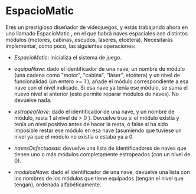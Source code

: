 # EspacioMatic

Eres un prestigioso diseñador de videojuegos, y estás trabajando ahora en uno llamado EspacioMatic , en el que habrá naves espaciales con distintos módulos (motores, cabinas, escudos, láseres, etcétera). Necesitarás implementar, como poco, las siguientes operaciones:

- *EspacioMatic*: inicializa el sistema de juego.

- *equipaNave*: dado el identificador de una nave, un nombre de módulo (una cadena como "motor", "cabina", "láser", etcétera) y un nivel de funcionalidad (un entero >= 1 ), añade el módulo correspondiente a esa nave con el nivel indicado. Si esa nave ya tenía ese módulo, se suma el nuevo nivel al anterior (esto permite reparar módulos de naves). No devuelve nada.

- *estropeaNave*: dado el identificador de una nave, y un nombre de módulo, resta 1 al nivel de > 0 ). Devuelve true si el módulo existía y tenía un nivel positivo antes de hacer la resta, ó false si ha sido imposible restar ese módulo en esa nave (asumiendo que tuviese un nivel ya que el módulo no existía o estaba ya a 0.

- *navesDefectuosas*: devuelve una lista de identificadores de naves que tienen uno o más módulos completamente estropeados (con un nivel de 0).

- *modulosNave*: dado el identificador de una nave, devuelve una lista con los nombres de los módulos que tiene equipados (tengan el nivel que tengan), ordenada alfabéticamente.
